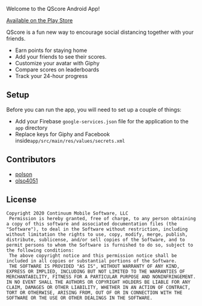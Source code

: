 
Welcome to the QScore Android App!  

[Available on the Play Store](https://play.google.com/store/apps/details?id=com.philsoft.qscore)
  
QScore is a fun new way to encourage social distancing together with your friends.    
* Earn points for staying home  
* Add your friends to see their scores.    
* Customize your avatar with Giphy  
* Compare scores on leaderboards  
* Track your 24-hour progress  

## Setup
Before you can run the app, you will need to set up a couple of things:

- Add your Firebase `google-services.json` file for the application to the `app` directory
- Replace keys for Giphy and Facebook inside`app/src/main/res/values/secrets.xml`
  
## Contributors  
* [polson](https://github.com/polson)  
* [olso4051](https://github.com/olso4051)  

  
## License
```
Copyright 2020 Continuum Mobile Software, LLC    
 Permission is hereby granted, free of charge, to any person obtaining a copy of this software and associated documentation files (the "Software"), to deal in the Software without restriction, including without limitation the rights to use, copy, modify, merge, publish, distribute, sublicense, and/or sell copies of the Software, and to permit persons to whom the Software is furnished to do so, subject to the following conditions:    
 The above copyright notice and this permission notice shall be included in all copies or substantial portions of the Software.    
 THE SOFTWARE IS PROVIDED "AS IS", WITHOUT WARRANTY OF ANY KIND, EXPRESS OR IMPLIED, INCLUDING BUT NOT LIMITED TO THE WARRANTIES OF MERCHANTABILITY, FITNESS FOR A PARTICULAR PURPOSE AND NONINFRINGEMENT. IN NO EVENT SHALL THE AUTHORS OR COPYRIGHT HOLDERS BE LIABLE FOR ANY CLAIM, DAMAGES OR OTHER LIABILITY, WHETHER IN AN ACTION OF CONTRACT, TORT OR OTHERWISE, ARISING FROM, OUT OF OR IN CONNECTION WITH THE SOFTWARE OR THE USE OR OTHER DEALINGS IN THE SOFTWARE. 
 ```
